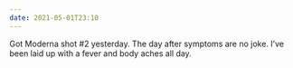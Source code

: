 ```yaml
---
date: 2021-05-01T23:10
---
```


Got Moderna shot #2 yesterday. The day after symptoms are no joke. I’ve been laid up with a fever and body aches all day.
